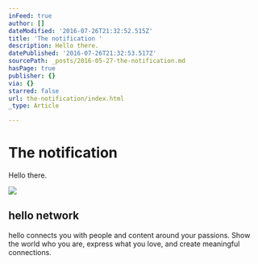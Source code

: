 ```yaml
---
inFeed: true
author: []
dateModified: '2016-07-26T21:32:52.515Z'
title: 'The notification '
description: Hello there.
datePublished: '2016-07-26T21:32:53.517Z'
sourcePath: _posts/2016-05-27-the-notification.md
hasPage: true
publisher: {}
via: {}
starred: false
url: the-notification/index.html
_type: Article

---
```

# The notification 

Hello there.

<article style=""><img src="http://www.hello.com/img_/meet_people.png" /><h1>hello network</h1><p>hello connects you with people and content around your passions. Show the world who you are, express what you love, and create meaningful connections.</p></article>